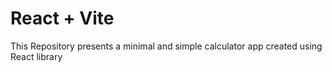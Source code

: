 # React + Vite

This Repository presents a minimal and simple calculator app created using React library
